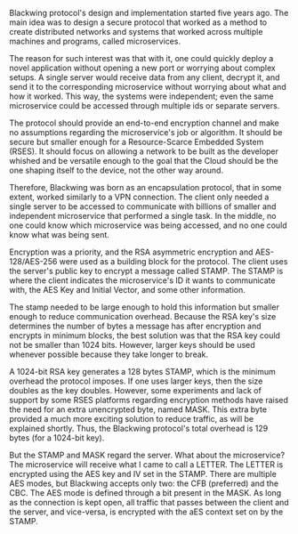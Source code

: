 Blackwing protocol's design and implementation started five years ago. The main idea was to design a secure protocol that worked as a method to create distributed networks and systems that worked across multiple machines and programs, called microservices.  

The reason for such interest was that with it, one could quickly deploy a novel application without opening a new port or worrying about complex setups. A single server would receive data from any client, decrypt it, and send it to the corresponding microservice without worrying about what and how it worked. This way, the systems were independent; even the same microservice could be accessed through multiple ids or separate servers. 

The protocol should provide an end-to-end encryption channel and make no assumptions regarding the microservice's job or algorithm. It should be secure but smaller enough for a Resource-Scarce Embedded System  (RSES). It should focus on allowing a network to be built as the developer whished and be versatile enough to the goal that the Cloud should be the one shaping itself to the device, not the other way around. 

Therefore, Blackwing was born as an encapsulation protocol, that in some extent, worked similarly to a VPN connection. The client only needed a single server to be accessed to communicate with billions of smaller and independent microservice that performed a single task. In the middle, no one could know which microservice was being accessed, and no one could know what was being sent. 

Encryption was a priority, and the RSA asymmetric encryption and AES-128/AES-256 were used as a building block for the protocol. The client uses the server's public key to encrypt a message called STAMP. The STAMP is where the client indicates the microservice's ID it wants to communicate with, the AES Key and Initial Vector, and some other information. 

The stamp needed to be large enough to hold this information but smaller enough to reduce communication overhead. Because the RSA key's size determines the number of bytes a message has after encryption and encrypts in minimum blocks, the best solution was that the RSA key could not be smaller than 1024 bits. However, larger keys should be used whenever possible because they take longer to break. 

A 1024-bit RSA key generates a 128 bytes STAMP, which is the minimum overhead the protocol imposes. If one uses larger keys, then the size doubles as the key doubles. However, some experiments and lack of support by some RSES platforms regarding encryption methods have raised the need for an extra unencrypted byte, named MASK. This extra byte provided a much more exciting solution to reduce traffic, as will be explained shortly. Thus, the Blackwing protocol's total overhead is 129 bytes (for a 1024-bit key). 

But the STAMP and MASK regard the server. What about the microservice? The microservice will receive what I came to call a LETTER. The LETTER is encrypted using the AES key and IV set in the STAMP. There are multiple AES modes, but Blackwing accepts only two: the CFB (preferred) and the CBC. The AES mode is defined through a bit present in the MASK. As long as the connection is kept open, all traffic that passes between the client and the server, and vice-versa, is encrypted with the aES context set on by the STAMP.

